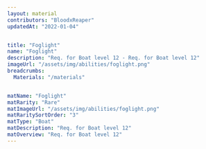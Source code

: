 ```yaml
---
layout: material
contributors: "BloodxReaper"
updatedAt: "2022-01-04"


title: "Foglight"
name: "Foglight"
description: "Req. for Boat level 12 - Req. for Boat level 12"
imageUrl: "/assets/img/abilities/foglight.png"
breadcrumbs:
  Materials: "/materials"


matName: "Foglight"
matRarity: "Rare"
matImageUrl: "/assets/img/abilities/foglight.png"
matRaritySortOrder: "3"
matType: "Boat"
matDescription: "Req. for Boat level 12"
matOverview: "Req. for Boat level 12"
---
```




